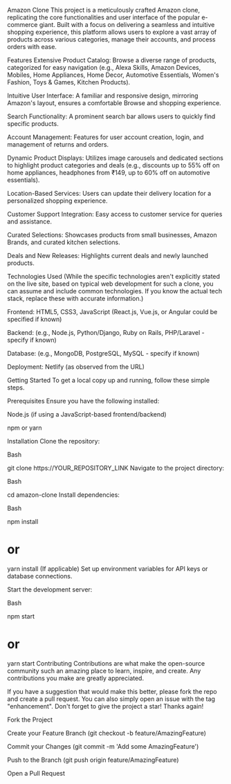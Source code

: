 Amazon Clone
This project is a meticulously crafted Amazon clone, replicating the core functionalities and user interface of the popular e-commerce giant. Built with a focus on delivering a seamless and intuitive shopping experience, this platform allows users to explore a vast array of products across various categories, manage their accounts, and process orders with ease.

Features
Extensive Product Catalog: Browse a diverse range of products, categorized for easy navigation (e.g., Alexa Skills, Amazon Devices, Mobiles, Home Appliances, Home Decor, Automotive Essentials, Women's Fashion, Toys & Games, Kitchen Products).

Intuitive User Interface: A familiar and responsive design, mirroring Amazon's layout, ensures a comfortable Browse and shopping experience.

Search Functionality: A prominent search bar allows users to quickly find specific products.

Account Management: Features for user account creation, login, and management of returns and orders.

Dynamic Product Displays: Utilizes image carousels and dedicated sections to highlight product categories and deals (e.g., discounts up to 55% off on home appliances, headphones from ₹149, up to 60% off on automotive essentials).

Location-Based Services: Users can update their delivery location for a personalized shopping experience.

Customer Support Integration: Easy access to customer service for queries and assistance.

Curated Selections: Showcases products from small businesses, Amazon Brands, and curated kitchen selections.

Deals and New Releases: Highlights current deals and newly launched products.

Technologies Used
(While the specific technologies aren't explicitly stated on the live site, based on typical web development for such a clone, you can assume and include common technologies. If you know the actual tech stack, replace these with accurate information.)

Frontend: HTML5, CSS3, JavaScript (React.js, Vue.js, or Angular could be specified if known)

Backend: (e.g., Node.js, Python/Django, Ruby on Rails, PHP/Laravel - specify if known)

Database: (e.g., MongoDB, PostgreSQL, MySQL - specify if known)

Deployment: Netlify (as observed from the URL)

Getting Started
To get a local copy up and running, follow these simple steps.

Prerequisites
Ensure you have the following installed:

Node.js (if using a JavaScript-based frontend/backend)

npm or yarn

Installation
Clone the repository:

Bash

git clone https://YOUR_REPOSITORY_LINK
Navigate to the project directory:

Bash

cd amazon-clone
Install dependencies:

Bash

npm install
# or
yarn install
(If applicable) Set up environment variables for API keys or database connections.

Start the development server:

Bash

npm start
# or
yarn start
Contributing
Contributions are what make the open-source community such an amazing place to learn, inspire, and create. Any contributions you make are greatly appreciated.

If you have a suggestion that would make this better, please fork the repo and create a pull request. You can also simply open an issue with the tag "enhancement".
Don't forget to give the project a star! Thanks again!

Fork the Project

Create your Feature Branch (git checkout -b feature/AmazingFeature)

Commit your Changes (git commit -m 'Add some AmazingFeature')

Push to the Branch (git push origin feature/AmazingFeature)

Open a Pull Request
